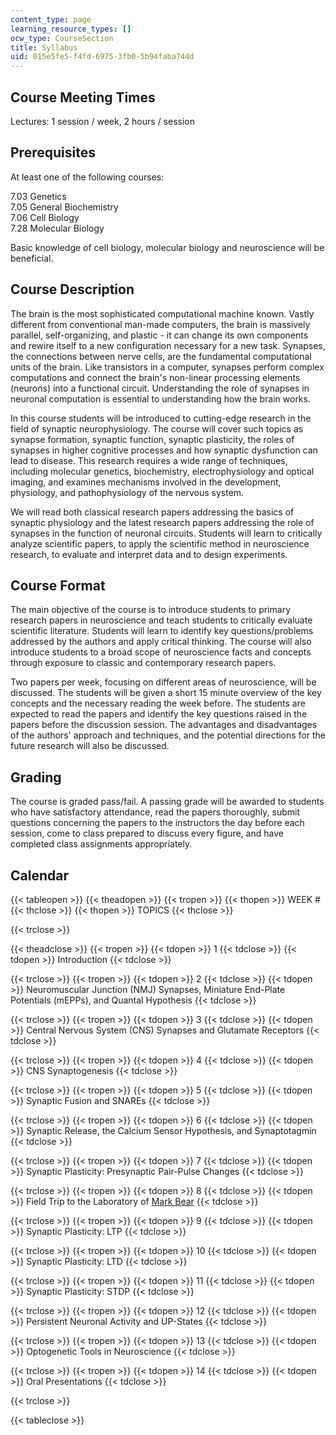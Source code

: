 ```yaml
---
content_type: page
learning_resource_types: []
ocw_type: CourseSection
title: Syllabus
uid: 015e5fe5-f4fd-6975-3fb0-5b94faba744d
---
```


Course Meeting Times
--------------------

Lectures: 1 session / week, 2 hours / session

Prerequisites
-------------

At least one of the following courses:

7.03 Genetics  
7.05 General Biochemistry  
7.06 Cell Biology  
7.28 Molecular Biology

Basic knowledge of cell biology, molecular biology and neuroscience will be beneficial.

Course Description
------------------

The brain is the most sophisticated computational machine known. Vastly different from conventional man-made computers, the brain is massively parallel, self-organizing, and plastic - it can change its own components and rewire itself to a new configuration necessary for a new task. Synapses, the connections between nerve cells, are the fundamental computational units of the brain. Like transistors in a computer, synapses perform complex computations and connect the brain's non-linear processing elements (neurons) into a functional circuit. Understanding the role of synapses in neuronal computation is essential to understanding how the brain works.

In this course students will be introduced to cutting-edge research in the field of synaptic neurophysiology. The course will cover such topics as synapse formation, synaptic function, synaptic plasticity, the roles of synapses in higher cognitive processes and how synaptic dysfunction can lead to disease. This research requires a wide range of techniques, including molecular genetics, biochemistry, electrophysiology and optical imaging, and examines mechanisms involved in the development, physiology, and pathophysiology of the nervous system.

We will read both classical research papers addressing the basics of synaptic physiology and the latest research papers addressing the role of synapses in the function of neuronal circuits. Students will learn to critically analyze scientific papers, to apply the scientific method in neuroscience research, to evaluate and interpret data and to design experiments.

Course Format
-------------

The main objective of the course is to introduce students to primary research papers in neuroscience and teach students to critically evaluate scientific literature. Students will learn to identify key questions/problems addressed by the authors and apply critical thinking. The course will also introduce students to a broad scope of neuroscience facts and concepts through exposure to classic and contemporary research papers.

Two papers per week, focusing on different areas of neuroscience, will be discussed. The students will be given a short 15 minute overview of the key concepts and the necessary reading the week before. The students are expected to read the papers and identify the key questions raised in the papers before the discussion session. The advantages and disadvantages of the authors' approach and techniques, and the potential directions for the future research will also be discussed.

Grading
-------

The course is graded pass/fail. A passing grade will be awarded to students who have satisfactory attendance, read the papers thoroughly, submit questions concerning the papers to the instructors the day before each session, come to class prepared to discuss every figure, and have completed class assignments appropriately.

Calendar
--------

{{< tableopen >}}
{{< theadopen >}}
{{< tropen >}}
{{< thopen >}}
WEEK #
{{< thclose >}}
{{< thopen >}}
TOPICS
{{< thclose >}}

{{< trclose >}}

{{< theadclose >}}
{{< tropen >}}
{{< tdopen >}}
1
{{< tdclose >}}
{{< tdopen >}}
Introduction
{{< tdclose >}}

{{< trclose >}}
{{< tropen >}}
{{< tdopen >}}
2
{{< tdclose >}}
{{< tdopen >}}
Neuromuscular Junction (NMJ) Synapses, Miniature End-Plate Potentials (mEPPs), and Quantal Hypothesis
{{< tdclose >}}

{{< trclose >}}
{{< tropen >}}
{{< tdopen >}}
3
{{< tdclose >}}
{{< tdopen >}}
Central Nervous System (CNS) Synapses and Glutamate Receptors
{{< tdclose >}}

{{< trclose >}}
{{< tropen >}}
{{< tdopen >}}
4
{{< tdclose >}}
{{< tdopen >}}
CNS Synaptogenesis
{{< tdclose >}}

{{< trclose >}}
{{< tropen >}}
{{< tdopen >}}
5
{{< tdclose >}}
{{< tdopen >}}
Synaptic Fusion and SNAREs
{{< tdclose >}}

{{< trclose >}}
{{< tropen >}}
{{< tdopen >}}
6
{{< tdclose >}}
{{< tdopen >}}
Synaptic Release, the Calcium Sensor Hypothesis, and Synaptotagmin
{{< tdclose >}}

{{< trclose >}}
{{< tropen >}}
{{< tdopen >}}
7
{{< tdclose >}}
{{< tdopen >}}
Synaptic Plasticity: Presynaptic Pair-Pulse Changes
{{< tdclose >}}

{{< trclose >}}
{{< tropen >}}
{{< tdopen >}}
8
{{< tdclose >}}
{{< tdopen >}}
Field Trip to the Laboratory of [Mark Bear](http://bearlab-s1.mit.edu/BearLab/)
{{< tdclose >}}

{{< trclose >}}
{{< tropen >}}
{{< tdopen >}}
9
{{< tdclose >}}
{{< tdopen >}}
Synaptic Plasticity: LTP
{{< tdclose >}}

{{< trclose >}}
{{< tropen >}}
{{< tdopen >}}
10
{{< tdclose >}}
{{< tdopen >}}
Synaptic Plasticity: LTD
{{< tdclose >}}

{{< trclose >}}
{{< tropen >}}
{{< tdopen >}}
11
{{< tdclose >}}
{{< tdopen >}}
Synaptic Plasticity: STDP
{{< tdclose >}}

{{< trclose >}}
{{< tropen >}}
{{< tdopen >}}
12
{{< tdclose >}}
{{< tdopen >}}
Persistent Neuronal Activity and UP-States
{{< tdclose >}}

{{< trclose >}}
{{< tropen >}}
{{< tdopen >}}
13
{{< tdclose >}}
{{< tdopen >}}
Optogenetic Tools in Neuroscience
{{< tdclose >}}

{{< trclose >}}
{{< tropen >}}
{{< tdopen >}}
14
{{< tdclose >}}
{{< tdopen >}}
Oral Presentations
{{< tdclose >}}

{{< trclose >}}

{{< tableclose >}}